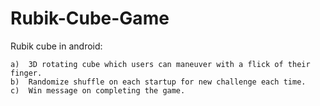 Rubik-Cube-Game
===============
Rubik cube in android:

    a)	3D rotating cube which users can maneuver with a flick of their finger.
    b)	Randomize shuffle on each startup for new challenge each time.
    c)	Win message on completing the game.
